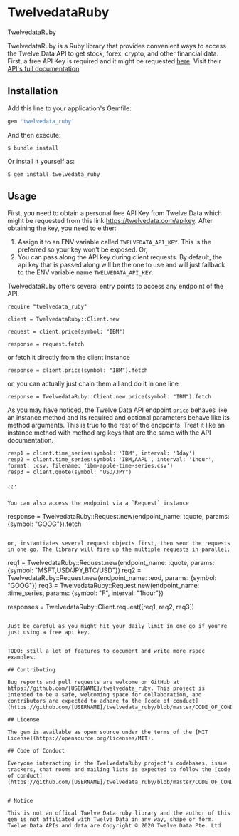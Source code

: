 # TwelvedataRuby

TwelvedataRuby

TwelvedataRuby is a Ruby library that provides convenient ways to access the Twelve Data API to get stock, forex, crypto, and other financial data. First, a free API Key is required and it might be requested [here](https://twelvedata.com/pricing). Visit their [API's full documentation](https://twelvedata.com/doc)

## Installation

Add this line to your application's Gemfile:

```ruby
gem 'twelvedata_ruby'
```

And then execute:

    $ bundle install

Or install it yourself as:

    $ gem install twelvedata_ruby

## Usage

First, you need to obtain a personal free API Key from Twelve Data which might be requested from this link https://twelvedata.com/apikey. After obtaining the key, you need to either:

1. Assign it to an ENV variable called `TWELVEDATA_API_KEY`. This is the preferred so your key won't be exposed. Or,
2. You can pass along the API key during client requests. By default, the api key that is passed along will be the one to use and will just fallback to the ENV variable name `TWELVEDATA_API_KEY`.

TwelvedataRuby offers several entry points to access any endpoint of the API.

```
require "twelvedata_ruby"

client = TwelvedataRuby::Client.new

request = client.price(symbol: "IBM")

response = request.fetch

```
or fetch it directly from the client instance

```
response = client.price(symbol: "IBM").fetch
```

or, you can actually just chain them all and do it in one line

```
response = TwelvedataRuby::Client.new.price(symbol: "IBM").fetch

```

As you may have noticed, the Twelve Data API endpoint `price` behaves like an instance method and its required and optional parameters behave like its method arguments. This is true to the rest of the endpoints. Treat it like an instance method with method arg keys that are the same with the API documentation.

```
resp1 = client.time_series(symbol: 'IBM', interval: '1day')
resp2 = client.time_series(symbol: 'IBM,AAPL', interval: '1hour', format: :csv, filename: 'ibm-apple-time-series.csv')
resp3 = client.quote(symbol: "USD/JPY")

...
``

You can also access the endpoint via a `Request` instance

```
response = TwelvedataRuby::Request.new(endpoint_name: :quote, params: {symbol: "GOOG"}).fetch
```

or, instantiates several request objects first, then send the requests in one go. The library will fire up the multiple requests in parallel.

```
req1 = TwelvedataRuby::Request.new(endpoint_name: :quote, params: {symbol: "MSFT,USD/JPY,BTC/USD"})
req2 = TwelvedataRuby::Request.new(endpoint_name: :eod, params: {symbol: "GOOG"})
req3 = TwelvedataRuby::Request.new(endpoint_name: :time_series, params: {symbol: "F", interval: "1hour"})

responses = TwelvedataRuby::Client.request([req1, req2, req3])

```

Just be careful as you might hit your daily limit in one go if you're just using a free api key.


TODO: still a lot of features to document and write more rspec examples.

## Contributing

Bug reports and pull requests are welcome on GitHub at https://github.com/[USERNAME]/twelvedata_ruby. This project is intended to be a safe, welcoming space for collaboration, and contributors are expected to adhere to the [code of conduct](https://github.com/[USERNAME]/twelvedata_ruby/blob/master/CODE_OF_CONDUCT.md).

## License

The gem is available as open source under the terms of the [MIT License](https://opensource.org/licenses/MIT).

## Code of Conduct

Everyone interacting in the TwelvedataRuby project's codebases, issue trackers, chat rooms and mailing lists is expected to follow the [code of conduct](https://github.com/[USERNAME]/twelvedata_ruby/blob/master/CODE_OF_CONDUCT.md).


# Notice

This is not an offical Twelve Data ruby library and the author of this gem is not affiliated with Twelve Data in any way, shape or form. Twelve Data APIs and data are Copyright © 2020 Twelve Data Pte. Ltd
